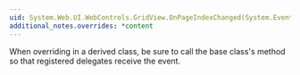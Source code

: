 ```yaml
---
uid: System.Web.UI.WebControls.GridView.OnPageIndexChanged(System.EventArgs)
additional_notes.overrides: *content
---
```


<p>When overriding <xref href="System.Web.UI.WebControls.GridView.OnPageIndexChanged(System.EventArgs)"></xref> in a derived class, be sure to call the base class's <xref href="System.Web.UI.WebControls.GridView.OnPageIndexChanged(System.EventArgs)"></xref> method so that registered delegates receive the event.</p>


